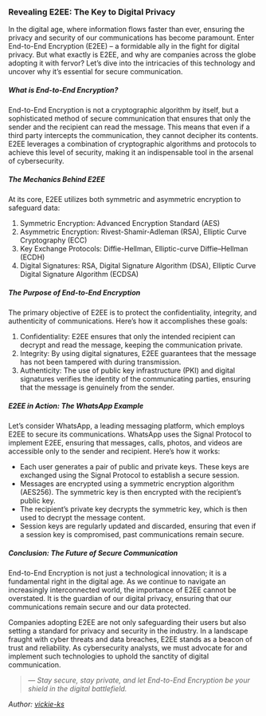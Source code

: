### Revealing E2EE: The Key to Digital Privacy
<div id="copyUrl"></div>

In the digital age, where information flows faster than ever, ensuring the privacy and security of our communications has become paramount. Enter End-to-End Encryption (E2EE) – a formidable ally in the fight for digital privacy. But what exactly is E2EE, and why are companies across the globe adopting it with fervor? Let’s dive into the intricacies of this technology and uncover why it’s essential for secure communication.

##### What is End-to-End Encryption?

End-to-End Encryption is not a cryptographic algorithm by itself, but a sophisticated method of secure communication that ensures that only the sender and the recipient can read the message. This means that even if a third party intercepts the communication, they cannot decipher its contents. E2EE leverages a combination of cryptographic algorithms and protocols to achieve this level of security, making it an indispensable tool in the arsenal of cybersecurity.

##### The Mechanics Behind E2EE

At its core, E2EE utilizes both symmetric and asymmetric encryption to safeguard data:

1. Symmetric Encryption: Advanced Encryption Standard (AES)
2. Asymmetric Encryption: Rivest-Shamir-Adleman (RSA), Elliptic Curve Cryptography (ECC)
3. Key Exchange Protocols: Diffie-Hellman, Elliptic-curve Diffie–Hellman (ECDH)
4. Digital Signatures: RSA, Digital Signature Algorithm (DSA), Elliptic Curve Digital Signature Algorithm (ECDSA)

##### The Purpose of End-to-End Encryption

The primary objective of E2EE is to protect the confidentiality, integrity, and authenticity of communications. Here’s how it accomplishes these goals:

1. Confidentiality: E2EE ensures that only the intended recipient can decrypt and read the message, keeping the communication private.
2. Integrity: By using digital signatures, E2EE guarantees that the message has not been tampered with during transmission.
3. Authenticity: The use of public key infrastructure (PKI) and digital signatures verifies the identity of the communicating parties, ensuring that the message is genuinely from the sender.

##### E2EE in Action: The WhatsApp Example

Let’s consider WhatsApp, a leading messaging platform, which employs E2EE to secure its communications. WhatsApp uses the Signal Protocol to implement E2EE, ensuring that messages, calls, photos, and videos are accessible only to the sender and recipient. Here’s how it works:

- Each user generates a pair of public and private keys. These keys are exchanged using the Signal Protocol to establish a secure session.
- Messages are encrypted using a symmetric encryption algorithm (AES256). The symmetric key is then encrypted with the recipient’s public key.
- The recipient’s private key decrypts the symmetric key, which is then used to decrypt the message content.
- Session keys are regularly updated and discarded, ensuring that even if a session key is compromised, past communications remain secure.

##### Conclusion: The Future of Secure Communication

End-to-End Encryption is not just a technological innovation; it is a fundamental right in the digital age. As we continue to navigate an increasingly interconnected world, the importance of E2EE cannot be overstated. It is the guardian of our digital privacy, ensuring that our communications remain secure and our data protected.

Companies adopting E2EE are not only safeguarding their users but also setting a standard for privacy and security in the industry. In a landscape fraught with cyber threats and data breaches, E2EE stands as a beacon of trust and reliability. As cybersecurity analysts, we must advocate for and implement such technologies to uphold the sanctity of digital communication.

 <blockquote><em>&mdash; Stay secure, stay private, and let End-to-End Encryption be your shield in the digital battlefield.</em></blockquote>

*Author: <a href="https://github.com/vickie-ks" target="_blank">vickie-ks</a>*
